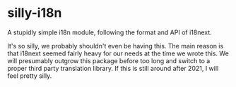 # silly-i18n

A stupidly simple i18n module, following the format and API of i18next.

It's so silly, we probably shouldn't even be having this. The main reason is
that i18next seemed fairly heavy for our needs at the time we wrote this. We
will presumably outgrow this package before too long and switch to a proper
third party translation library. If this is still around after 2021, I will feel
pretty silly.
